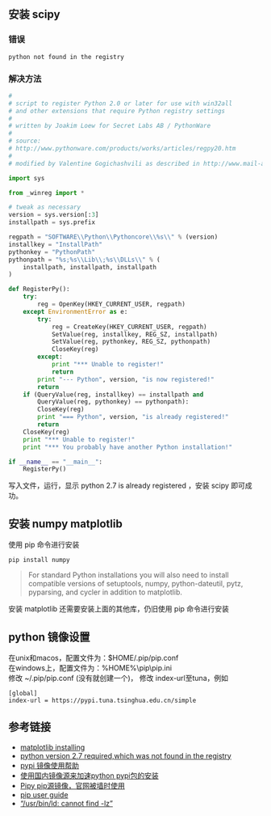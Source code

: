 ## 安装 scipy
### 错误
```
python not found in the registry
```
### 解决方法
```python
#
# script to register Python 2.0 or later for use with win32all
# and other extensions that require Python registry settings
#
# written by Joakim Loew for Secret Labs AB / PythonWare
#
# source:
# http://www.pythonware.com/products/works/articles/regpy20.htm
#
# modified by Valentine Gogichashvili as described in http://www.mail-archive.com/distutils-sig@python.org/msg10512.html

import sys

from _winreg import *

# tweak as necessary
version = sys.version[:3]
installpath = sys.prefix

regpath = "SOFTWARE\\Python\\Pythoncore\\%s\\" % (version)
installkey = "InstallPath"
pythonkey = "PythonPath"
pythonpath = "%s;%s\\Lib\\;%s\\DLLs\\" % (
    installpath, installpath, installpath
)

def RegisterPy():
    try:
        reg = OpenKey(HKEY_CURRENT_USER, regpath)
    except EnvironmentError as e:
        try:
            reg = CreateKey(HKEY_CURRENT_USER, regpath)
            SetValue(reg, installkey, REG_SZ, installpath)
            SetValue(reg, pythonkey, REG_SZ, pythonpath)
            CloseKey(reg)
        except:
            print "*** Unable to register!"
            return
        print "--- Python", version, "is now registered!"
        return
    if (QueryValue(reg, installkey) == installpath and
        QueryValue(reg, pythonkey) == pythonpath):
        CloseKey(reg)
        print "=== Python", version, "is already registered!"
        return
    CloseKey(reg)
    print "*** Unable to register!"
    print "*** You probably have another Python installation!"

if __name__ == "__main__":
    RegisterPy()
```
写入文件，运行，显示 python 2.7 is already registered ，安装 scipy 即可成功。
## 安装 numpy matplotlib
使用 pip 命令进行安装
```
pip install numpy
```
> For standard Python installations you will also need to install compatible versions of setuptools, numpy, python-dateutil, pytz, pyparsing, and cycler in addition to matplotlib.

安装 matplotlib 还需要安装上面的其他库，仍旧使用 pip 命令进行安装

## python 镜像设置
在unix和macos，配置文件为：$HOME/.pip/pip.conf  
在windows上，配置文件为：%HOME%\pip\pip.ini  
修改 ~/.pip/pip.conf (没有就创建一个)， 修改 index-url至tuna，例如
```
[global]
index-url = https://pypi.tuna.tsinghua.edu.cn/simple
```

## 参考链接
- [matplotlib installing](http://matplotlib.org/users/installing.html)
- [python version 2.7 required,which was not found in the registry](http://www.cnblogs.com/thinksasa/archive/2013/08/26/3283695.html)
- [pypi 镜像使用帮助](https://mirrors.tuna.tsinghua.edu.cn/help/pypi/)
- [使用国内镜像源来加速python pypi包的安装](http://topmanopensource.iteye.com/blog/2004853)
- [Pipy pip源镜像，官网被墙时使用](http://www.tuicool.com/articles/3MJZBb)
- [pip user guide](https://pip.pypa.io/en/latest/user_guide/#config-file)
- [“/usr/bin/ld: cannot find -lz”](http://stackoverflow.com/questions/3373995/usr-bin-ld-cannot-find-lz)
